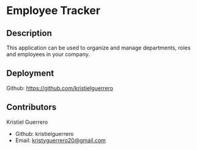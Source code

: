 # Employee Tracker

## Description

This application can be used to organize and manage departments, roles and employees in your company.

## Deployment

Github: https://github.com/kristielguerrero

## Contributors

Kristiel Guerrero

- Github: kristielguerrero
- Email: kristyguerrero20@gmail.com
